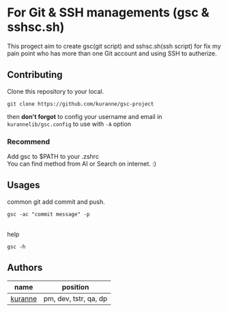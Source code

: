 # For Git & SSH managements (gsc & sshsc.sh)

This progect aim to create gsc(git script) and sshsc.sh(ssh script) for fix my pain point who has more than one Git account and using SSH to autherize.



## Contributing

Clone this repository to your local.
```
git clone https://github.com/kuranne/gsc-project
```
then **don't forgot** to config your username and email in ```kurannelib/gsc.config``` to use with `-A` option

### Recommend
Add gsc to $PATH to your .zshrc  
You can find method from AI or Search on internet. :)

## Usages
common git add commit and push.
```
gsc -ac "commit message" -p
```
<br>
help

```
gsc -h
```

## Authors 
|name|position|
|-|-|
|[kuranne](https://www.github.com/kuranne)|pm, dev, tstr, qa, dp|

